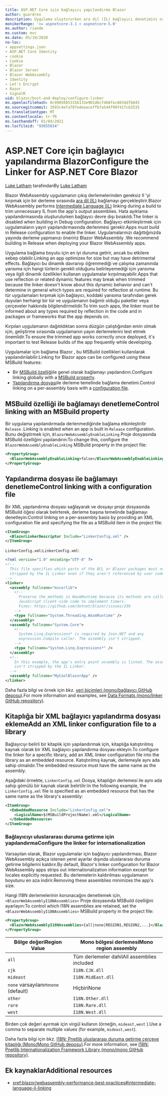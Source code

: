 ```yaml
---
title: ASP.NET Core için bağlayıcı yapılandırma Blazor
author: guardrex
description: Uygulama oluştururken ara dil (IL) bağlayıcı denetimini nasıl denetleyeceğinizi öğrenin Blazor .
monikerRange: '>= aspnetcore-3.1 < aspnetcore-5.0'
ms.author: riande
ms.custom: mvc
ms.date: 05/19/2020
no-loc:
- appsettings.json
- ASP.NET Core Identity
- cookie
- Cookie
- Blazor
- Blazor Server
- Blazor WebAssembly
- Identity
- Let's Encrypt
- Razor
- SignalR
uid: blazor/host-and-deploy/configure-linker
ms.openlocfilehash: 0c99056053356133e901d6cf468fec8034dfb845
ms.sourcegitcommit: 3593c4efa707edeaaceffbfa544f99f41fc62535
ms.translationtype: MT
ms.contentlocale: tr-TR
ms.lasthandoff: 01/04/2021
ms.locfileid: "93055834"
---
```

# <a name="configure-the-linker-for-aspnet-core-no-locblazor"></a><span data-ttu-id="1e636-103">ASP.NET Core için bağlayıcı yapılandırma Blazor</span><span class="sxs-lookup"><span data-stu-id="1e636-103">Configure the Linker for ASP.NET Core Blazor</span></span>

<span data-ttu-id="1e636-104">[Luke Latham](https://github.com/guardrex) tarafından</span><span class="sxs-lookup"><span data-stu-id="1e636-104">By [Luke Latham](https://github.com/guardrex)</span></span>

<span data-ttu-id="1e636-105">Blazor WebAssembly uygulamanın çıkış derlemelerinden gereksiz Il 'yi kırpmak için bir derleme sırasında [ara dil (IL)](/dotnet/standard/managed-code#intermediate-language--execution) bağlamayı gerçekleştirir.</span><span class="sxs-lookup"><span data-stu-id="1e636-105">Blazor WebAssembly performs [Intermediate Language (IL)](/dotnet/standard/managed-code#intermediate-language--execution) linking during a build to trim unnecessary IL from the app's output assemblies.</span></span> <span data-ttu-id="1e636-106">Hata ayıklama yapılandırmasında oluşturulurken bağlayıcı devre dışı bırakıldı.</span><span class="sxs-lookup"><span data-stu-id="1e636-106">The linker is disabled when building in Debug configuration.</span></span> <span data-ttu-id="1e636-107">Bağlayıcı etkinleştirmek için uygulamaların yayın yapılandırmasında derlenmesi gerekir.</span><span class="sxs-lookup"><span data-stu-id="1e636-107">Apps must build in Release configuration to enable the linker.</span></span> <span data-ttu-id="1e636-108">Uygulamalarınızı dağıttığınızda yayında derleme yapmanızı öneririz Blazor WebAssembly .</span><span class="sxs-lookup"><span data-stu-id="1e636-108">We recommend building in Release when deploying your Blazor WebAssembly apps.</span></span> 

<span data-ttu-id="1e636-109">Uygulama bağlama boyutu için en iyi duruma getirir, ancak bu etkilere sebep olabilir.</span><span class="sxs-lookup"><span data-stu-id="1e636-109">Linking an app optimizes for size but may have detrimental effects.</span></span> <span data-ttu-id="1e636-110">Bağlayıcı bu dinamik davranışı öğrenmediği ve çalışma zamanında yansıma için hangi türlerin gerekli olduğunu belirleyemediği için yansıma veya ilgili dinamik özellikleri kullanan uygulamalar kırpılmayabilir.</span><span class="sxs-lookup"><span data-stu-id="1e636-110">Apps that use reflection or related dynamic features may break when trimmed because the linker doesn't know about this dynamic behavior and can't determine in general which types are required for reflection at runtime.</span></span> <span data-ttu-id="1e636-111">Bu tür uygulamaları kırpmak için bağlayıcı, koddaki yansıma tarafından gerek duyulan herhangi bir tür ve uygulamanın bağımlı olduğu paketler veya çerçeveler hakkında bilgilendirmelidir.</span><span class="sxs-lookup"><span data-stu-id="1e636-111">To trim such apps, the linker must be informed about any types required by reflection in the code and in packages or frameworks that the app depends on.</span></span>

<span data-ttu-id="1e636-112">Kırpılan uygulamanın dağıtıldıktan sonra düzgün çalıştığından emin olmak için, geliştirme sırasında uygulamanın yayın derlemelerini test etmek önemlidir.</span><span class="sxs-lookup"><span data-stu-id="1e636-112">To ensure the trimmed app works correctly once deployed, it's important to test Release builds of the app frequently while developing.</span></span>

<span data-ttu-id="1e636-113">Uygulamalar için bağlama Blazor , bu MSBuild özellikleri kullanılarak yapılandırılabilir:</span><span class="sxs-lookup"><span data-stu-id="1e636-113">Linking for Blazor apps can be configured using these MSBuild features:</span></span>

* <span data-ttu-id="1e636-114">Bir [MSBuild özelliği](#control-linking-with-an-msbuild-property)ile genel olarak bağlamayı yapılandırın.</span><span class="sxs-lookup"><span data-stu-id="1e636-114">Configure linking globally with a [MSBuild property](#control-linking-with-an-msbuild-property).</span></span>
* <span data-ttu-id="1e636-115">[Yapılandırma dosyası](#control-linking-with-a-configuration-file)ile derleme temelinde bağlama denetimi.</span><span class="sxs-lookup"><span data-stu-id="1e636-115">Control linking on a per-assembly basis with a [configuration file](#control-linking-with-a-configuration-file).</span></span>

## <a name="control-linking-with-an-msbuild-property"></a><span data-ttu-id="1e636-116">MSBuild özelliği ile bağlamayı denetleme</span><span class="sxs-lookup"><span data-stu-id="1e636-116">Control linking with an MSBuild property</span></span>

<span data-ttu-id="1e636-117">Bir uygulama yapılandırmada derlenmediğinde bağlama etkinleştirilir `Release` .</span><span class="sxs-lookup"><span data-stu-id="1e636-117">Linking is enabled when an app is built in `Release` configuration.</span></span> <span data-ttu-id="1e636-118">Bunu değiştirmek için, `BlazorWebAssemblyEnableLinking` Proje dosyasında MSBuild özelliğini yapılandırın:</span><span class="sxs-lookup"><span data-stu-id="1e636-118">To change this, configure the `BlazorWebAssemblyEnableLinking` MSBuild property in the project file:</span></span>

```xml
<PropertyGroup>
  <BlazorWebAssemblyEnableLinking>false</BlazorWebAssemblyEnableLinking>
</PropertyGroup>
```

## <a name="control-linking-with-a-configuration-file"></a><span data-ttu-id="1e636-119">Yapılandırma dosyası ile bağlamayı denetleme</span><span class="sxs-lookup"><span data-stu-id="1e636-119">Control linking with a configuration file</span></span>

<span data-ttu-id="1e636-120">Bir XML yapılandırma dosyası sağlayarak ve dosyayı proje dosyasında MSBuild öğesi olarak belirterek, derleme başına temelinde bağlamayı denetleyin:</span><span class="sxs-lookup"><span data-stu-id="1e636-120">Control linking on a per-assembly basis by providing an XML configuration file and specifying the file as a MSBuild item in the project file:</span></span>

```xml
<ItemGroup>
  <BlazorLinkerDescriptor Include="LinkerConfig.xml" />
</ItemGroup>
```

<span data-ttu-id="1e636-121">`LinkerConfig.xml`:</span><span class="sxs-lookup"><span data-stu-id="1e636-121">`LinkerConfig.xml`:</span></span>

```xml
<?xml version="1.0" encoding="UTF-8" ?>
<!--
  This file specifies which parts of the BCL or Blazor packages must not be
  stripped by the IL Linker even if they aren't referenced by user code.
-->
<linker>
  <assembly fullname="mscorlib">
    <!--
      Preserve the methods in WasmRuntime because its methods are called by 
      JavaScript client-side code to implement timers.
      Fixes: https://github.com/dotnet/blazor/issues/239
    -->
    <type fullname="System.Threading.WasmRuntime" />
  </assembly>
  <assembly fullname="System.Core">
    <!--
      System.Linq.Expressions* is required by Json.NET and any 
      expression.Compile caller. The assembly isn't stripped.
    -->
    <type fullname="System.Linq.Expressions*" />
  </assembly>
  <!--
    In this example, the app's entry point assembly is listed. The assembly
    isn't stripped by the IL Linker.
  -->
  <assembly fullname="MyCoolBlazorApp" />
</linker>
```

<span data-ttu-id="1e636-122">Daha fazla bilgi ve örnek için bkz. [veri biçimleri (mono/bağlayıcı GitHub deposu)](https://github.com/mono/linker/blob/master/docs/data-formats.md).</span><span class="sxs-lookup"><span data-stu-id="1e636-122">For more information and examples, see [Data Formats (mono/linker GitHub repository)](https://github.com/mono/linker/blob/master/docs/data-formats.md).</span></span>

## <a name="add-an-xml-linker-configuration-file-to-a-library"></a><span data-ttu-id="1e636-123">Kitaplığa bir XML bağlayıcı yapılandırma dosyası ekleme</span><span class="sxs-lookup"><span data-stu-id="1e636-123">Add an XML linker configuration file to a library</span></span>

<span data-ttu-id="1e636-124">Bağlayıcıyı belirli bir kitaplık için yapılandırmak için, kitaplığa katıştırılmış kaynak olarak bir XML bağlayıcı yapılandırma dosyası ekleyin.</span><span class="sxs-lookup"><span data-stu-id="1e636-124">To configure the linker for a specific library, add an XML linker configuration file into the library as an embedded resource.</span></span> <span data-ttu-id="1e636-125">Katıştırılmış kaynak, derlemeyle aynı ada sahip olmalıdır.</span><span class="sxs-lookup"><span data-stu-id="1e636-125">The embedded resource must have the same name as the assembly.</span></span>

<span data-ttu-id="1e636-126">Aşağıdaki örnekte, `LinkerConfig.xml` Dosya, kitaplığın derlemesi ile aynı ada sahip gömülü bir kaynak olarak belirtilir:</span><span class="sxs-lookup"><span data-stu-id="1e636-126">In the following example, the `LinkerConfig.xml` file is specified as an embedded resource that has the same name as the library's assembly:</span></span>

```xml
<ItemGroup>
  <EmbeddedResource Include="LinkerConfig.xml">
    <LogicalName>$(MSBuildProjectName).xml</LogicalName>
  </EmbeddedResource>
</ItemGroup>
```

### <a name="configure-the-linker-for-internationalization"></a><span data-ttu-id="1e636-127">Bağlayıcıyı uluslararası duruma getirme için yapılandırma</span><span class="sxs-lookup"><span data-stu-id="1e636-127">Configure the linker for internationalization</span></span>

<span data-ttu-id="1e636-128">Varsayılan olarak, Blazor uygulamalar için bağlayıcı yapılandırması, Blazor WebAssembly açıkça istenen yerel ayarlar dışında uluslararası duruma getirme bilgilerini kaldırır.</span><span class="sxs-lookup"><span data-stu-id="1e636-128">By default, Blazor's linker configuration for Blazor WebAssembly apps strips out internationalization information except for locales explicitly requested.</span></span> <span data-ttu-id="1e636-129">Bu derlemelerin kaldırılması uygulamanın boyutunu en aza indirir.</span><span class="sxs-lookup"><span data-stu-id="1e636-129">Removing these assemblies minimizes the app's size.</span></span>

<span data-ttu-id="1e636-130">Hangi I18N derlemelerinin korunacağını denetlemek için, `<BlazorWebAssemblyI18NAssemblies>` Proje dosyasında MSBuild özelliğini ayarlayın:</span><span class="sxs-lookup"><span data-stu-id="1e636-130">To control which I18N assemblies are retained, set the `<BlazorWebAssemblyI18NAssemblies>` MSBuild property in the project file:</span></span>

```xml
<PropertyGroup>
  <BlazorWebAssemblyI18NAssemblies>{all|none|REGION1,REGION2,...}</BlazorWebAssemblyI18NAssemblies>
</PropertyGroup>
```

| <span data-ttu-id="1e636-131">Bölge değeri</span><span class="sxs-lookup"><span data-stu-id="1e636-131">Region Value</span></span>     | <span data-ttu-id="1e636-132">Mono bölgesi derlemesi</span><span class="sxs-lookup"><span data-stu-id="1e636-132">Mono region assembly</span></span>    |
| ---------------- | ----------------------- |
| `all`            | <span data-ttu-id="1e636-133">Tüm derlemeler dahil</span><span class="sxs-lookup"><span data-stu-id="1e636-133">All assemblies included</span></span> |
| `cjk`            | `I18N.CJK.dll`          |
| `mideast`        | `I18N.MidEast.dll`      |
| <span data-ttu-id="1e636-134">`none` varsayılanını</span><span class="sxs-lookup"><span data-stu-id="1e636-134">`none` (default)</span></span> | <span data-ttu-id="1e636-135">Hiçbiri</span><span class="sxs-lookup"><span data-stu-id="1e636-135">None</span></span>                    |
| `other`          | `I18N.Other.dll`        |
| `rare`           | `I18N.Rare.dll`         |
| `west`           | `I18N.West.dll`         |

<span data-ttu-id="1e636-136">Birden çok değeri ayırmak için virgül kullanın (örneğin, `mideast,west` ).</span><span class="sxs-lookup"><span data-stu-id="1e636-136">Use a comma to separate multiple values (for example, `mideast,west`).</span></span>

<span data-ttu-id="1e636-137">Daha fazla bilgi için bkz. [I18N: Pnetlib uluslararası duruma getirme çerçeve kitaplığı (Mono/Mono GitHub deposu)](https://github.com/mono/mono/tree/master/mcs/class/I18N).</span><span class="sxs-lookup"><span data-stu-id="1e636-137">For more information, see [I18N: Pnetlib Internationalization Framework Library (mono/mono GitHub repository)](https://github.com/mono/mono/tree/master/mcs/class/I18N).</span></span>

## <a name="additional-resources"></a><span data-ttu-id="1e636-138">Ek kaynaklar</span><span class="sxs-lookup"><span data-stu-id="1e636-138">Additional resources</span></span>

* <xref:blazor/webassembly-performance-best-practices#intermediate-language-il-linking>

